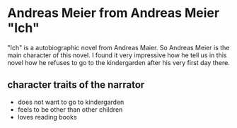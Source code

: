 # Andreas Meier from Andreas Meier "Ich"
"Ich" is a autobiographic novel from Andreas Maier. So Andreas Meier is the
main character of this novel. I found it very impressive how he tell us in 
this novel how he refuses to go to the kindergarden after his very first day there.

## character traits of the narrator
* does not want to go to kindergarden
* feels to be other than other children
* loves reading books
